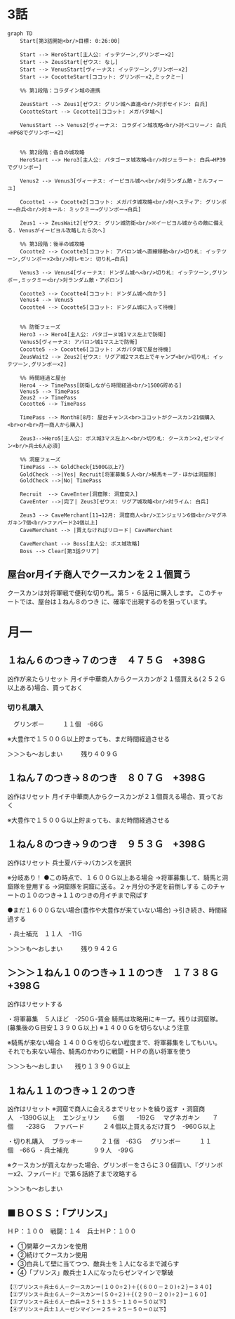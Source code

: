 

# 3話
```mermaid
graph TD
    Start[第3話開始<br/>目標: 0:26:00]
    
    Start --> HeroStart[主人公: イッテツーン,グリンボー×2]
    Start --> ZeusStart[ゼウス: なし]
    Start --> VenusStart[ヴィーナス: イッテツーン,グリンボー×2]
    Start --> CocotteStart[ココット: グリンボー×2,ミックミー]
    
    %% 第1段階：コラダイン城の連携
    
    ZeusStart --> Zeus1[ゼウス: グリン城へ直進<br/>対ポセイドン: 白兵]
    CocotteStart --> Cocotte1[ココット: メガパタ城へ]

    VenusStart --> Venus2[ヴィーナス: コラダイン城攻略<br/>対ペコリーノ: 白兵→HP68でグリンボー×2]
     
    
    %% 第2段階：各自の城攻略
    HeroStart --> Hero3[主人公: パタゴーヌ城攻略<br/>対ジェラート: 白兵→HP39でグリンボー]
    
    Venus2 --> Venus3[ヴィーナス: イーピヨル城へ<br/>対ランダム敵・ミルフィーユ]
    
    Cocotte1 --> Cocotte2[ココット: メガパタ城攻略<br/>対ヘスティア: グリンボー→白兵<br/>対キール: ミックミー→グリンボー→白兵]
    
    Zeus1 --> ZeusWait2[ゼウス: グリン城防衛<br/>※イーピヨル城からの敵に備える. Venusがイーピヨル攻略したら次へ]
    
    %% 第3段階：後半の城攻略
    Cocotte2 --> Cocotte3[ココット: アバロン城へ直線移動<br/>切り札: イッテツーン,グリンボー×2<br/>対レモン: 切り札→白兵]
    
    Venus3 --> Venus4[ヴィーナス: ドンダム城へ<br/>切り札: イッテツーン,グリンボー,ミックミー<br/>対ランダム敵・アポロン]
    
    Cocotte3 --> Cocotte4[ココット: ドンダム城へ向かう]
    Venus4 --> Venus5
    Cocotte4 --> Cocotte5[ココット: ドンダム城に入って待機]

    
    %% 防衛フェーズ
    Hero3 --> Hero4[主人公: パタゴーヌ城1マス左上で防衛]
    Venus5[ヴィーナス: アバロン城1マス上で防衛]
    Cocotte5 --> Cocotte6[ココット: メガパタ城で屋台待機]
    ZeusWait2 --> Zeus2[ゼウス: リグア城2マス右上でキャンプ<br/>切り札: イッテツーン,グリンボー×2]
    
    %% 時間経過と屋台
    Hero4 --> TimePass[防衛しながら時間経過<br/>1500G貯める]
    Venus5 --> TimePass
    Zeus2 --> TimePass
    Cocotte6 --> TimePass
    
    TimePass --> Month8[8月: 屋台チャンス<br>ココットがクースカン21個購入<br>or<br>月一商人から購入]

    Zeus3-->Hero5[主人公: ボス城3マス左上へ<br/>切り札: クースカン×2,ゼンマイン<br/>兵士6人必須]
    
    %% 洞窟フェーズ
    TimePass --> GoldCheck{1500G以上?}
    GoldCheck -->|Yes| Recruit[将軍募集５人<br/>騎馬キープ・ほかは洞窟隊]
    GoldCheck -->|No| TimePass
    
    Recruit  --> CaveEnter[洞窟隊: 洞窟突入]
    CaveEnter -->|完了| Zeus3[ゼウス: リグア城攻略<br/>対ライム: 白兵]
    
    Zeus3 --> CaveMerchant[11→12月: 洞窟商人<br/>エンジェリン6個<br/>マグネガキン7個<br/>ファバード24個以上]
    CaveMerchant --> |買えなければリロード| CaveMerchant
    
    CaveMerchant --> Boss[主人公: ボス城攻略]
    Boss --> Clear[第3話クリア]

```

## 屋台or月イチ商人でクースカンを２１個買う
クースカンは対将軍戦で便利な切り札。第５・６話用に購入します。
このチャートでは、屋台は１ねん８のつき に、確率で出現するのを狙っています。

# 月一
## １ねん６のつき→７のつき　４７５Ｇ　+398Ｇ
凶作が来たらリセット
月イチ中華商人からクースカンが２１個買える(２５２Ｇ以上ある)場合、買っておく

### 切り札購入
　グリンボー　　　１１個　-66Ｇ

※大豊作で１５００Ｇ以上貯まっても、まだ時間経過させる

＞＞＞も～おしまい　　　残り４０９Ｇ

## １ねん７のつき→８のつき　８０７Ｇ　+398Ｇ
凶作はリセット
月イチ中華商人からクースカンが２１個買える場合、買っておく

※大豊作で１５００Ｇ以上貯まっても、まだ時間経過させる

## １ねん８のつき→９のつき　９５３Ｇ　+398Ｇ
凶作はリセット
兵士夏バテ→バカンスを選択

※分岐あり！
●この時点で、１６００Ｇ以上ある場合
→将軍募集して、騎馬と洞窟隊を登用する
→洞窟隊を洞窟に送る。２ヶ月分の予定を前倒しする
このチャートの１０のつき→１１のつきの月イチまで飛ばす

●まだ１６００Ｇない場合(豊作や大豊作が来ていない場合)
→引き続き、時間経過する

・兵士補充　１１人　-11Ｇ

＞＞＞も～おしまい　　　残り９４２Ｇ

## ＞＞＞１ねん１０のつき→１１のつき　１７３８Ｇ　+398Ｇ
凶作はリセットする

・将軍募集　５人ほど　-250Ｇ-賃金
騎馬は攻略用にキープ。残りは洞窟隊。
(募集後のＧ目安１３９０Ｇ以上)
※１４００Ｇを切らないよう注意

※騎馬が来ない場合
１４００Ｇを切らない程度まで、将軍募集をしてもいい。
それでも来ない場合、騎馬のかわりに戦闘・ＨＰの高い将軍を使う

＞＞＞も～おしまい　　残り１３９０Ｇ以上

## １ねん１１のつき→１２のつき
凶作はリセット
※洞窟で商人に会えるまでリセットを繰り返す
・洞窟商人　-1390Ｇ以上
　エンジェリン　　６個　　-192Ｇ
　マグネガキン　　７個　　-238Ｇ
　ファバード　　　２４個以上買えるだけ買う　-960Ｇ以上

・切り札購入
　ブラッキー　　　２１個　-63Ｇ
　グリンボー　　　１１個　-66Ｇ
・兵士補充　　　　９９人　-99Ｇ

※クースカンが買えなかった場合、グリンボーをさらに３０個買い、『グリンボーx2、ファバード』で第６話終了まで攻略する

＞＞＞も～おしまい


## ■ＢＯＳＳ：「プリンス」
ＨＰ：１００　戦闘：１４　兵士ＨＰ：１００
- ①開幕クースカンを使用
- ②続けてクースカン使用
- ③白兵して壁に当てつつ、敵兵士を１人になるまで減らす
- ④「プリンス」敵兵士１人になったらゼンマインで撃破
```
【①プリンス＋兵士６人－クースカン＝(１００÷２)＋{(６００－２０)÷２}＝３４０】
【②プリンス＋兵士６人－クースカン＝(５０÷２)＋{(２９０－２０)÷２}＝１６０】
【③プリンス＋兵士６人－白兵＝２５＋１３５－１１０＝５０以下】
【④プリンス＋兵士１人－ゼンマイン＝２５＋２５－５０＝０以下】
```

